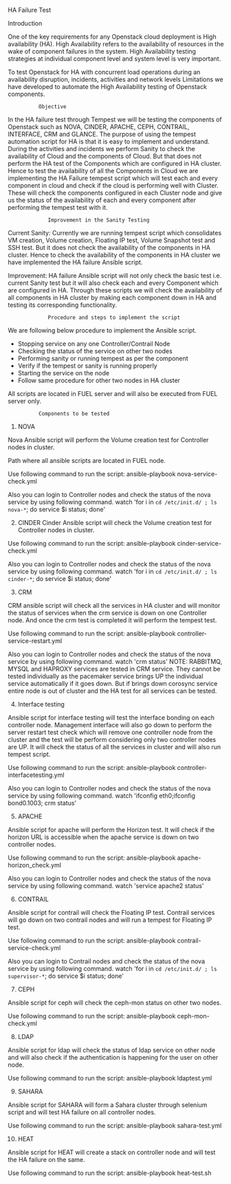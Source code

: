 HA Failure Test

Introduction


One of the key requirements for any Openstack cloud deployment is High availability (HA). High Availability refers to the availability of resources in the wake of component failures in the system. High Availability testing strategies at individual component level and system level is very important.

To test Openstack for HA with concurrent load operations during an availability disruption, incidents, activities and network levels Limitations we have developed to automate the High Availability testing of Openstack components.
         


              Objective

In the HA failure test through Tempest we will be testing the components of Openstack such as NOVA, CINDER, APACHE, CEPH, CONTRAIL, INTERFACE, CRM and GLANCE.
The purpose of using the tempest automation script for HA is that it is easy to implement and understand.
During the activities and incidents we perform Sanity to check the availability of Cloud and the components of Cloud. But that does not perform the HA test of the Components which are configured in HA cluster. Hence to test the availability of all the Components in Cloud we are implementing the HA Failure tempest script which will test each and every component in cloud and check if the cloud is performing well with Cluster.
These will check the components configured in each Cluster node and give us the status of the availability of each and every component after performing the tempest test with it.

             




                 Improvement in the Sanity Testing

Current Sanity: 
Currently we are running tempest script which consolidates VM creation, Volume creation, Floating IP test, Volume Snapshot test and SSH test. But it does not check the availability of the components in HA cluster. Hence to check the availability of the components in HA cluster we have implemented the HA failure Ansible script.

Improvement: 
HA failure Ansible script will not only check the basic test i.e. current Sanity test but it will also check each and every Component which are configured in HA.
Through these scripts we will check the availability of all components in HA cluster by making each component down in HA and testing its corresponding functionality.



                 Procedure and steps to implement the script

We are following below procedure to implement the Ansible script.
-	Stopping service on any one Controller/Contrail Node
-	Checking the status of the service on other two nodes
-	Performing sanity or running tempest as per the component
-	Verify if the tempest or sanity is running properly
-	Starting the service on the node
-	Follow same procedure for other two nodes in HA cluster

All scripts are located in FUEL server and will also be executed from FUEL server only.






              Components to be tested

1)	NOVA

Nova Ansible script will perform the Volume creation test for Controller nodes in cluster.

Path where all ansible scripts are located in FUEL node.
 

 

Use following command to run the script:
ansible-playbook nova-service-check.yml

Also you can login to Controller nodes and check the status of the nova service by using following command.
watch 'for i in `cd /etc/init.d/ ; ls nova-*`; do service $i status; done'

2)	CINDER
Cinder Ansible script will check the Volume creation test for Controller nodes in cluster.
 

Use following command to run the script:
ansible-playbook cinder-service-check.yml

Also you can login to Controller nodes and check the status of the nova service by using following command.
watch 'for i in `cd /etc/init.d/ ; ls cinder-*`; do service $i status; done'


3)	CRM

CRM ansible script will check all the services in HA cluster and will monitor the status of services when the crm service is down on one Controller node. And once the crm test is completed it will perform the tempest test.
 

Use following command to run the script:
ansible-playbook controller-service-restart.yml

Also you can login to Controller nodes and check the status of the nova service by using following command.
watch 'crm status'
NOTE: RABBITMQ, MYSQL and HAPROXY services are tested in CRM service. They cannot be tested individually as the pacemaker service brings UP the individual service automatically if it goes down.
But if brings down corosync service entire node is out of cluster and the HA test for all services can be tested.

4)	Interface testing

Ansible script for interface testing will test the interface bonding on each controller node. Management interface will also go down to perform the server restart test check which will remove one controller node from the cluster and the test will be perform considering only two controller nodes are UP. It will check the status of all the services in cluster and will also run tempest script.
 

Use following command to run the script:
ansible-playbook controller-interfacetesting.yml

Also you can login to Controller nodes and check the status of the nova service by using following command.
watch 'ifconfig eth0;ifconfig bond0.1003; crm status'



5)	APACHE

Ansible script for apache will perform the Horizon test. It will check if the horizon URL is accessible when the apache service is down on two controller nodes.
 

 Use following command to run the script:
ansible-playbook apache-horizon_check.yml

Also you can login to Controller nodes and check the status of the nova service by using following command.
watch 'service apache2 status'

6)	CONTRAIL

Ansible script for contrail will check the Floating IP test. Contrail services will go down on two contrail nodes and will run a tempest for Floating IP test.
 

Use following command to run the script:
ansible-playbook contrail-service-check.yml

Also you can login to Contrail nodes and check the status of the nova service by using following command.
watch 'for i in `cd /etc/init.d/ ; ls supervisor-*`; do service $i status; done'






7)	CEPH

Ansible script for ceph will check the ceph-mon status on other two nodes.
 

Use following command to run the script:
ansible-playbook ceph-mon-check.yml


8)	LDAP

Ansible script for ldap will check the status of ldap service on other node and will also check if the authentication is happening for the user on other node.
 

Use following command to run the script:
ansible-playbook ldaptest.yml

9)	SAHARA

Ansible script for SAHARA will form a Sahara cluster through selenium script and will test HA failure on all controller nodes.
 
Use following command to run the script:
ansible-playbook sahara-test.yml





10)	HEAT 

Ansible script for HEAT will create a stack on controller node and will test the HA failure on the same.
 

Use following command to run the script:
ansible-playbook heat-test.sh


